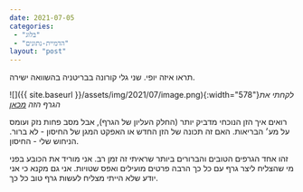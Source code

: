 ```yaml
---
date: 2021-07-05
categories: 
 - "בלוג"
 - "הדמיית-נתונים"
layout: "post"
---
```


תראו איזה יופי. שני גלי קורונה בבריטניה בהשוואה ישירה.

![]({{ site.baseurl }}/assets/img/2021/07/image.png){:width="578"}*לקחתי את הגרף הזה [מכאן](https://www.linkedin.com/posts/yevtarler_datascience-datavisualization-dataanalytics-activity-6817686875751383040-Hq-j)*

 רואים איך הזן הנוכחי מדביק יותר (החלק העליון של הגרף), אבל מסב פחות נזק ועומס על מע׳ הבריאות. האם זה תכונה של הזן החדש או האפקט המגן של החיסון - לא ברור. הניחוש שלי - החיסון.

זהו אחד הגרפים הטובים והברורים ביותר שראיתי זה זמן רב. אני מוריד את הכובע בפני מי שהצליח ליצר גרף עם כל כך הרבה פרטים מועילים ואפס שטויות. אני גם מקנא כי אני יודע שלא הייתי מצליח לעשות גרף טוב כל כך.
